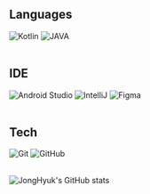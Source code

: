 ## Languages<br>
![Kotlin](https://img.shields.io/badge/Kotlin-7F52FF.svg?&style=for-the-badge&logo=Kotlin&logoColor=white)
![JAVA](https://img.shields.io/badge/Java-007396.svg?&style=for-the-badge&logo=Java&logoColor=white)<br><br>

## IDE<br>
![Android Studio](https://img.shields.io/badge/Android&nbsp;Studio-3DDC84.svg?&style=for-the-badge&logo=AndroidStudio&logoColor=white)
![IntelliJ](https://img.shields.io/badge/Visual&nbsp;Studio-5C2D91.svg?&style=for-the-badge&logo=VisualStudio&logoColor=white)
![Figma](https://img.shields.io/badge/Figma-F24E1E.svg?&style=for-the-badge&logo=Figma&logoColor=white)<br><br>

## Tech <br>
![Git](https://img.shields.io/badge/Git-F05032.svg?&style=for-the-badge&logo=Git&logoColor=white)
![GitHub](https://img.shields.io/badge/GitHub-181717.svg?&style=for-the-badge&logo=GitHub&logoColor=white)<br></br>

![JongHyuk's GitHub stats](https://github-readme-stats.vercel.app/api?username=harry7408&show_icons=true&theme=merko)






